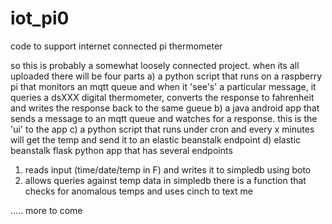 # iot_pi0
code to support internet connected pi thermometer

so this is probably a somewhat loosely connected project. when its all uploaded there will be four parts
a) a python script that runs on a raspberry pi that monitors an mqtt queue and when it 'see's' a particular message, it 
queries a dsXXX digital thermometer, converts the response to fahrenheit and writes the response back to the same gueue
b) a java android app that sends a message to an mqtt queue and watches for a response. this is the 'ui' to the app
c) a python script that runs under cron and every x minutes will get the temp and send it to an elastic beanstalk 
endpoint
d) elastic beanstalk flask python app that has several endpoints
  1) reads input (time/date/temp in F) and writes it to simpledb using boto
  2) allows queries against temp data in simpledb
  there is a function that checks for anomalous temps and uses cinch to text me
  
  ..... more to come
  
